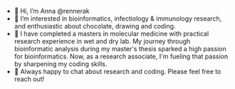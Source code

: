 - 👋 Hi, I’m Anna @rennerak
- 👀 I’m interested in bioinformatics, infectiology & immunology research, and enthusiastic about chocolate, drawing and coding. 
- 🌱 I have completed a masters in molecular medicine with practical research experience in wet and dry lab. My journey through bioinformatic analysis during my master's thesis sparked a high passion for bioinformatics. Now, as a research associate, I'm fueling that passion by sharpening my coding skills.
- 💬 Always happy to chat about research and coding. Please feel free to reach out! 

<!---
rennerak/rennerak is a ✨ special ✨ repository because its `README.md` (this file) appears on your GitHub profile.
You can click the Preview link to take a look at your changes. - 💞️ I’m looking to collaborate on ...
- 📫 How to reach me ...
--->
